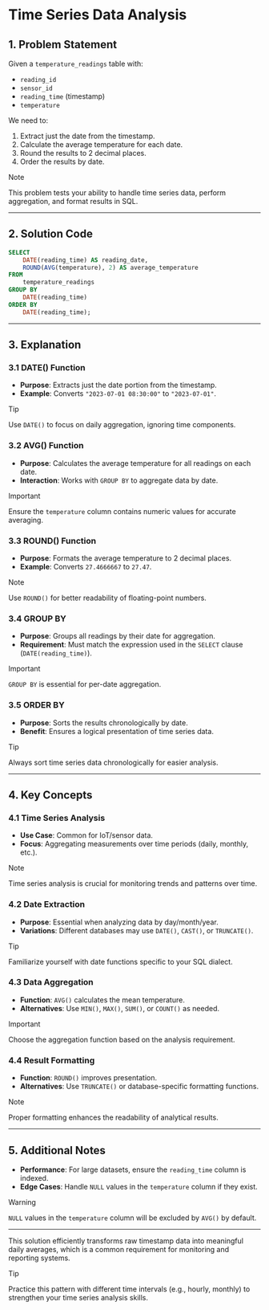 # Time Series Data Analysis  

## 1. **Problem Statement**  
Given a `temperature_readings` table with:  
- `reading_id`  
- `sensor_id`  
- `reading_time` (timestamp)  
- `temperature`  

We need to:  
1. Extract just the date from the timestamp.  
2. Calculate the average temperature for each date.  
3. Round the results to 2 decimal places.  
4. Order the results by date.  

> [!NOTE]  
> This problem tests your ability to handle time series data, perform aggregation, and format results in SQL.  

---

## 2. **Solution Code**  
```sql
SELECT
    DATE(reading_time) AS reading_date,
    ROUND(AVG(temperature), 2) AS average_temperature
FROM
    temperature_readings
GROUP BY
    DATE(reading_time)
ORDER BY
    DATE(reading_time);
```  

---

## 3. **Explanation**  

### 3.1 **DATE() Function**  
- **Purpose**: Extracts just the date portion from the timestamp.  
- **Example**: Converts `"2023-07-01 08:30:00"` to `"2023-07-01"`.  

> [!TIP]  
> Use `DATE()` to focus on daily aggregation, ignoring time components.  

### 3.2 **AVG() Function**  
- **Purpose**: Calculates the average temperature for all readings on each date.  
- **Interaction**: Works with `GROUP BY` to aggregate data by date.  

> [!IMPORTANT]  
> Ensure the `temperature` column contains numeric values for accurate averaging.  

### 3.3 **ROUND() Function**  
- **Purpose**: Formats the average temperature to 2 decimal places.  
- **Example**: Converts `27.4666667` to `27.47`.  

> [!NOTE]  
> Use `ROUND()` for better readability of floating-point numbers.  

### 3.4 **GROUP BY**  
- **Purpose**: Groups all readings by their date for aggregation.  
- **Requirement**: Must match the expression used in the `SELECT` clause (`DATE(reading_time)`).  

> [!IMPORTANT]  
> `GROUP BY` is essential for per-date aggregation.  

### 3.5 **ORDER BY**  
- **Purpose**: Sorts the results chronologically by date.  
- **Benefit**: Ensures a logical presentation of time series data.  

> [!TIP]  
> Always sort time series data chronologically for easier analysis.  

---

## 4. **Key Concepts**  

### 4.1 **Time Series Analysis**  
- **Use Case**: Common for IoT/sensor data.  
- **Focus**: Aggregating measurements over time periods (daily, monthly, etc.).  

> [!NOTE]  
> Time series analysis is crucial for monitoring trends and patterns over time.  

### 4.2 **Date Extraction**  
- **Purpose**: Essential when analyzing data by day/month/year.  
- **Variations**: Different databases may use `DATE()`, `CAST()`, or `TRUNCATE()`.  

> [!TIP]  
> Familiarize yourself with date functions specific to your SQL dialect.  

### 4.3 **Data Aggregation**  
- **Function**: `AVG()` calculates the mean temperature.  
- **Alternatives**: Use `MIN()`, `MAX()`, `SUM()`, or `COUNT()` as needed.  

> [!IMPORTANT]  
> Choose the aggregation function based on the analysis requirement.  

### 4.4 **Result Formatting**  
- **Function**: `ROUND()` improves presentation.  
- **Alternatives**: Use `TRUNCATE()` or database-specific formatting functions.  

> [!NOTE]  
> Proper formatting enhances the readability of analytical results.  

---

## 5. **Additional Notes**  
- **Performance**: For large datasets, ensure the `reading_time` column is indexed.  
- **Edge Cases**: Handle `NULL` values in the `temperature` column if they exist.  

> [!WARNING]  
> `NULL` values in the `temperature` column will be excluded by `AVG()` by default.  

---

This solution efficiently transforms raw timestamp data into meaningful daily averages, which is a common requirement for monitoring and reporting systems.  

> [!TIP]  
> Practice this pattern with different time intervals (e.g., hourly, monthly) to strengthen your time series analysis skills.  
